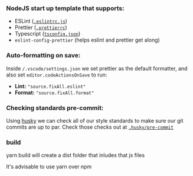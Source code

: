 ### NodeJS start up template that supports:

- ESLint ([`.eslintrc.js`](./.eslintrc.js))
- Prettier ([`.prettierrc`](./.prettierrc))
- Typescript ([`tsconfig.json`](./tsconfig.json))
- `eslint-config-prettier` (helps eslint and prettier get along)

### Auto-formatting on save:

Inside `/.vscode/settings.json` we set prettier as the default formatter, and also set `editor.codeActionsOnSave` to run:

- **Lint:** `"source.fixAll.eslint"`
- **Format:** `"source.fixAll.format"`

### Checking standards pre-commit:

Using [husky](https://www.npmjs.com/package/husky) we can check all of our style standards to make sure our git commits are up to par. Check those checks out at [`.husky/pre-commit`](.husky/pre-commit)

### build

yarn build will create a dist folder that inludes that js files

It's advisable to use yarn over npm
